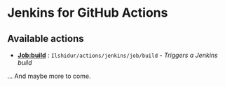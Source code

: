 # Jenkins for GitHub Actions

## Available actions

* **[Job:build](/job/build)** : `Ilshidur/actions/jenkins/job/build` - *Triggers a Jenkins build*

... And maybe more to come.
